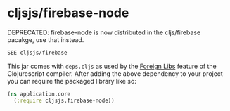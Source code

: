 # cljsjs/firebase-node

DEPRECATED:
firebase-node is now distributed in the cljs/firebase pacakge, use that instead.

[](dependency)
```clojure
SEE cljsjs/firebase
```
[](/dependency)

This jar comes with `deps.cljs` as used by the [Foreign Libs][flibs] feature
of the Clojurescript compiler. After adding the above dependency to your project
you can require the packaged library like so:

```clojure
(ns application.core
  (:require cljsjs.firebase-node))
```

[flibs]: https://github.com/clojure/clojurescript/wiki/Packaging-Foreign-Dependencies

